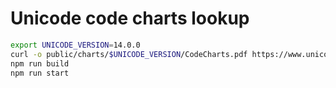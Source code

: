# Unicode code charts lookup

```bash
export UNICODE_VERSION=14.0.0
curl -o public/charts/$UNICODE_VERSION/CodeCharts.pdf https://www.unicode.org/Public/$UNICODE_VERSION/charts/CodeCharts.pdf
npm run build
npm run start
```
